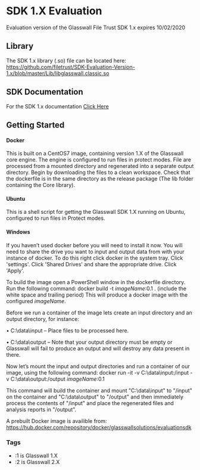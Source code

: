 # SDK 1.X Evaluation

Evaluation version of the Glasswall File Trust SDK 1.x expires 10/02/2020

## Library

The SDK 1.x library (.so) file can be located here: https://github.com/filetrust/SDK-Evaluation-Version-1.x/blob/master/Lib/libglasswall.classic.so

## SDK Documentation

For the SDK 1.x documentation [Click Here](https://github.com/filetrust/SDK-Evaluation-Version-1.x/blob/master/sdk.documentation.pdf)

## Getting Started

#### Docker
This is built on a CentOS7 image, containing version 1.X of the Glasswall core engine. The engine is configured to run files in protect modes. File are processed from a mounted directory and regenerated into a separate output directory.
Begin by downloading the files to a clean workspace. Check that the dockerfile is in the same directory as the release package (The lib folder containing the Core library).

#### Ubuntu

This is a shell script for getting the Glasswall SDK 1.X running on Ubuntu, configured to run files in Protect modes.

#### Windows

If you haven’t used docker before you will need to install it now. You will need to share the drive you want to input and output data from with your instance of docker. To do this right click docker in the system tray. Click 'settings'. Click 'Shared Drives' and share the appropriate drive. Click 'Apply'.

To build the image open a PowerShell window in the dockerfile directory. Run the following command:
docker build -t *imageName*:0.1 .     (include the white space and trailing period)
This will produce a docker image with the configured *imageName*.

Before we run a container of the image lets create an input directory and an output directory, for instance:

•	C:\data\input – Place files to be processed here.

•	C:\data\output – Note that your output directory must be empty or Glasswall will fail to produce an output and will destroy any data present in there.

Now let’s mount the input and output directories and run a container of our image, using the following command:
docker run -it -v C:\data\input:/input -v C:\data\output:/output *imageName*:0.1

This command will build the container and mount "C:\data\input" to "/input" on the container and "C:\data\output" to "/output" and then immediately process the contents of "/input" and place the regenerated files and analysis reports in "/output".

A prebuilt Docker image is availible from: https://hub.docker.com/repository/docker/glasswallsolutions/evaluationsdk

### Tags
- :1 is Glasswall 1.X 
- :2 is Glasswall 2.X
